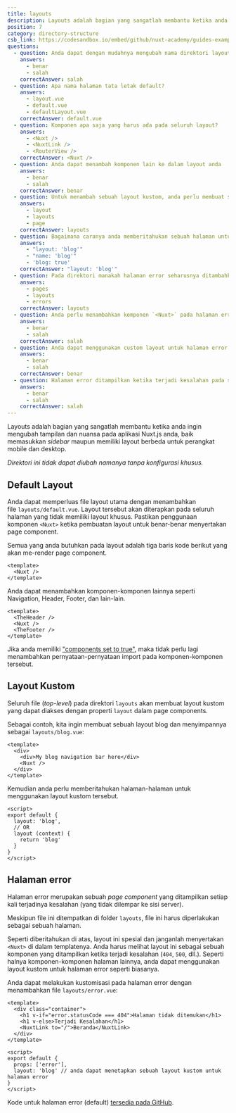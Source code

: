 ```yaml
---
title: layouts
description: Layouts adalah bagian yang sangatlah membantu ketika anda ingin mengubah tampilan dan nuansa pada aplikasi Nuxt.js anda, baik memasukkan _sidebar_ maupun memiliki layout berbeda untuk perangkat mobile dan desktop.
position: 7
category: directory-structure
csb_link: https://codesandbox.io/embed/github/nuxt-academy/guides-examples/tree/master/04_directory_structure/07_layouts?fontsize=14&hidenavigation=1&theme=dark
questions:
  - question: Anda dapat dengan mudahnya mengubah nama direktori layouts tanpa konfigurasi khusus.
    answers:
      - benar
      - salah
    correctAnswer: salah
  - question: Apa nama halaman tata letak default?
    answers:
      - layout.vue
      - default.vue
      - defaultLayout.vue
    correctAnswer: default.vue
  - question: Komponen apa saja yang harus ada pada seluruh layout?
    answers:
      - <Nuxt />
      - <NuxtLink />
      - <RouterView />
    correctAnswer: <Nuxt />
  - question: Anda dapat menambah komponen lain ke dalam layout anda
    answers:
      - benar
      - salah
    correctAnswer: benar
  - question: Untuk menambah sebuah layout kustom, anda perlu membuat sebuah file `.vue` dan ke folder manakah file itu akan ditempatkan?
    answers:
      - layout
      - layouts
      - page
    correctAnswer: layouts
  - question: Bagaimana caranya anda memberitahukan sebuah halaman untuk menerapkan blog layout?
    answers:
      - "layout: 'blog'"
      - "name: 'blog'"
      - 'blog: true'
    correctAnswer: "layout: 'blog'"
  - question: Pada direktori manakah halaman error seharusnya ditambahkan?
    answers:
      - pages
      - layouts
      - errors
    correctAnswer: layouts
  - question: Anda perlu menambahkan komponen `<Nuxt>` pada halaman error?
    answers:
      - benar
      - salah
    correctAnswer: salah
  - question: Anda dapat menggunakan custom layout untuk halaman error
    answers:
      - benar
      - salah
    correctAnswer: benar
  - question: Halaman error ditampilkan ketika terjadi kesalahan pada saat rendering di sisi server (server side rendering)?
    answers:
      - benar
      - salah
    correctAnswer: salah
---
```


Layouts adalah bagian yang sangatlah membantu ketika anda ingin mengubah tampilan dan nuansa pada aplikasi Nuxt.js anda, baik memasukkan _sidebar_ maupun memiliki layout berbeda untuk perangkat mobile dan desktop.

<base-alert>

_Direktori ini tidak dapat diubah namanya tanpa konfigurasi khusus._

</base-alert>

## Default Layout

Anda dapat memperluas file layout utama dengan menambahkan file `layouts/default.vue`. Layout tersebut akan diterapkan pada seluruh halaman yang tidak memiliki layout khusus. Pastikan penggunaan komponen `<Nuxt>` ketika pembuatan layout untuk benar-benar menyertakan page component.

Semua yang anda butuhkan pada layout adalah tiga baris kode berikut yang akan me-render page component.

```html{}[layouts/default.vue]
<template>
  <Nuxt />
</template>
```

Anda dapat menambahkan komponen-komponen lainnya seperti Navigation, Header, Footer, dan lain-lain.

```html{}[layouts/default.vue]
<template>
  <TheHeader />
  <Nuxt />
  <TheFooter />
</template>
```

<base-alert type="info">

Jika anda memiliki ["components set to true"](/guides/directory-structure/components), maka tidak perlu lagi menambahkan pernyataan-pernyataan import pada komponen-komponen tersebut.

</base-alert>

## Layout Kustom

Seluruh file (_top-level_) pada direktori `layouts` akan membuat layout kustom yang dapat diakses dengan properti `layout` dalam page components.

Sebagai contoh, kita ingin membuat sebuah layout blog dan menyimpannya sebagai `layouts/blog.vue`:

```html{}[layouts/blog.vue]
<template>
  <div>
    <div>My blog navigation bar here</div>
    <Nuxt />
  </div>
</template>
```

Kemudian anda perlu memberitahukan halaman-halaman untuk menggunakan layout kustom tersebut.

```js{}[pages/posts.vue]
<script>
export default {
  layout: 'blog',
  // OR
  layout (context) {
    return 'blog'
  }
}
</script>
```

<app-modal>
  <code-sandbox  :src="csb_link"></code-sandbox>
</app-modal>

## Halaman error

Halaman error merupakan sebuah *page component* yang ditampilkan setiap kali terjadinya kesalahan (yang tidak dilempar ke sisi server).

<base-alert>


Meskipun file ini ditempatkan di folder `layouts`, file ini harus diperlakukan sebagai sebuah halaman.

</base-alert>

Seperti diberitahukan di atas, layout ini spesial dan
janganlah menyertakan `<Nuxt>` di dalam templatenya. Anda harus melihat layout ini sebagai sebuah komponen yang  ditampilkan ketika terjadi kesalahan (`404`, `500`, dll.). Seperti halnya komponen-komponen halaman lainnya, anda dapat menggunakan layout kustom untuk halaman error seperti biasanya.

Anda dapat melakukan kustomisasi pada halaman error dengan menambahkan file `layouts/error.vue`:

```js{}[layouts/error.vue]
<template>
  <div class="container">
    <h1 v-if="error.statusCode === 404">Halaman tidak ditemukan</h1>
    <h1 v-else>Terjadi Kesalahan</h1>
    <NuxtLink to="/">Beranda</NuxtLink>
  </div>
</template>

<script>
export default {
  props: ['error'],
  layout: 'blog' // anda dapat menetapkan sebuah layout kustom untuk halaman error
}
</script>
```

<base-alert type="info">

Kode untuk halaman error (default) [tersedia pada GitHub](https://github.com/nuxt/nuxt.js/blob/dev/packages/vue-app/template/components/nuxt-error.vue).

</base-alert>

<quiz :questions="questions"></quiz>
